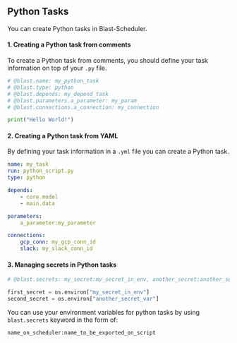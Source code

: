 ## Python Tasks

You can create Python tasks in Blast-Scheduler.

#### 1. Creating a Python task from comments
To create a Python task from comments, you should define your task information on top of your `.py` file. 

```python
# @blast.name: my_python_task
# @blast.type: python
# @blast.depends: my_depend_task
# @blast.parameters.a_parameter: my_param
# @blast.connections.a_connection: my_connection

print("Hello World!")
```

#### 2. Creating a Python task from YAML
By defining your task information in a `.yml` file you can create a Python task. 

```yaml
name: my_task
run: python_script.py
type: python

depends:
    - core.model
    - main.data

parameters:
    a_parameter:my_parameter

connections:
    gcp_conn: my_gcp_conn_id
    slack: my_slack_conn_id	
```

#### 3. Managing secrets in Python tasks
``` python
# @blast.secrets: my_secret:my_secret_in_env, another_secret:another_secret_var

first_secret = os.environ["my_secret_in_env"]
second_secret = os.environ["another_secret_var"]
```
You can use your environment variables for python tasks by using `blast.secrets` keyword in the form of:

```
name_on_scheduler:name_to_be_exported_on_script
``` 
